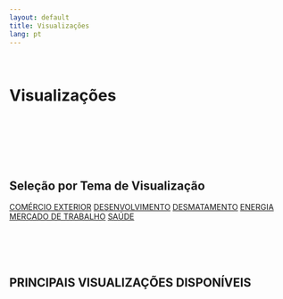 ```yaml
---
layout: default
title: Visualizações
lang: pt
---
```


<link rel="stylesheet" href="style.css">

<br>

<h1 class="title-about">Visualizações</h1>

<br>
<br>
<br>
<br>
<br>

<div style="max-width:600px; margin:0 auto;">
  <h2 class="selecao_por_tema">Seleção por Tema de Visualização</h2>
    <div class="botoes-container">
      <a href="#histogramas" class="botao">COMÉRCIO EXTERIOR</a>
      <a href="#mapas" class="botao">DESENVOLVIMENTO</a>
      <a href="#rankings" class="botao">DESMATAMENTO</a>
      <a href="#relacao" class="botao">ENERGIA</a>
      <a href="#sankeys" class="botao">MERCADO DE TRABALHO</a>
      <a href="#series" class="botao">SAÚDE</a>
    </div>

  <br>
  <br>
  <br>
  <br>

   <h2 class="selecao_por_tema">PRINCIPAIS VISUALIZAÇÕES DISPONÍVEIS</h2>


  <br>
  <br>
  <br>
